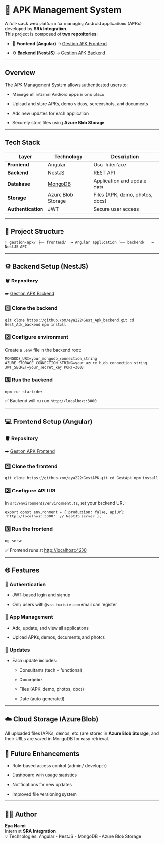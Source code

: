 📱 APK Management System
========================

A full-stack web platform for managing Android applications (APKs) developed by **SRA Integration**.\
This project is composed of **two repositories**:

-   🎨 **Frontend (Angular)** → [Gestion APK Frontend](https://github.com/eya222/GestApk)

-   ⚙️ **Backend (NestJS)** → [Gestion APK Backend](https://github.com/eya222/Gest_Apk_backend)

* * * * *

Overview
-----------

The APK Management System allows authenticated users to:

-   Manage all internal Android apps in one place

-   Upload and store APKs, demo videos, screenshots, and documents

-   Add new updates for each application

-   Securely store files using **Azure Blob Storage**

* * * * *

 Tech Stack
--------------

| Layer | Technology | Description |
| --- | --- | --- |
| **Frontend** | Angular | User interface |
| **Backend** | NestJS | REST API |
| **Database** | [MongoDB](https://www.mongodb.com/) | Application and update data |
| **Storage** | Azure Blob Storage | Files (APK, demo, photos, docs) |
| **Authentication** | JWT | Secure user access |

* * * * *

🧭 Project Structure
--------------------

`📂 gestion-apk/
├── frontend/  → Angular application
└── backend/   → NestJS API`


* * * * *

⚙️ Backend Setup (NestJS)
-------------------------

### 🪣 Repository

➡️ [Gestion APK Backend](https://github.com/eya222/Gest_Apk_backend)

### 1️⃣ Clone the backend

`git clone https://github.com/eya222/Gest_Apk_backend.git
cd Gest_Apk_backend
npm install`

### 2️⃣ Configure environment

Create a `.env` file in the backend root:

`MONGODB_URI=your_mongodb_connection_string
AZURE_STORAGE_CONNECTION_STRING=your_azure_blob_connection_string
JWT_SECRET=your_secret_key
PORT=3000`

### 3️⃣ Run the backend

`npm run start:dev`

✅ Backend will run on `http://localhost:3000`

* * * * *

💻 Frontend Setup (Angular)
---------------------------

### 🪣 Repository

➡️ [Gestion APK Frontend](https://github.com/eya222/GestApk)

### 1️⃣ Clone the frontend

`git clone https://github.com/eya222/GestAPK.git
cd GestApk
npm install`

### 2️⃣ Configure API URL

In `src/environments/environment.ts`, set your backend URL:

`export const environment = {
  production: false,
  apiUrl: 'http://localhost:3000'  // NestJS server
};`

### 3️⃣ Run the frontend

`ng serve`

✅ Frontend runs at <http://localhost:4200>

* * * * *

🌐 Features
-----------

### 👤 Authentication

-   JWT-based login and signup

-   Only users with `@sra-tunisie.com` email can register

### 🧩 App Management

-   Add, update, and view all applications

-   Upload APKs, demos, documents, and photos

### 🔁 Updates

-   Each update includes:

    -   Consultants (tech + functional)

    -   Description

    -   Files (APK, demo, photos, docs)

    -   Date (auto-generated)

* * * * *

☁️ Cloud Storage (Azure Blob)
-----------------------------

All uploaded files (APKs, demos, etc.) are stored in **Azure Blob Storage**, and their URLs are saved in MongoDB for easy retrieval.



🧩 Future Enhancements
----------------------

-   Role-based access control (admin / developer)

-   Dashboard with usage statistics

-   Notifications for new updates

-   Improved file versioning system

* * * * *

👩‍💻 Author
------------

**Eya Naimi**\
Intern at **SRA Integration**\
💡 Technologies: Angular - NestJS - MongoDB - Azure Blob Storage
